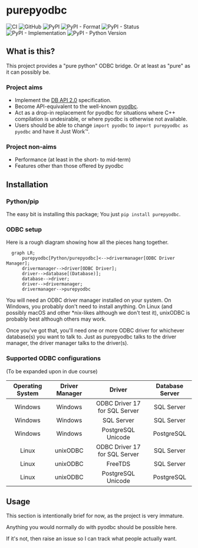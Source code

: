 # purepyodbc

![CI](https://github.com/chrisimcevoy/purepyodbc/actions/workflows/test.yml/badge.svg)
![GitHub](https://img.shields.io/github/license/chrisimcevoy/purepyodbc)
![PyPI](https://img.shields.io/pypi/v/purepyodbc)
![PyPI - Format](https://img.shields.io/pypi/format/purepyodbc)
![PyPI - Status](https://img.shields.io/pypi/status/purepyodbc)
![PyPI - Implementation](https://img.shields.io/pypi/implementation/purepyodbc)
![PyPI - Python Version](https://img.shields.io/pypi/pyversions/purepyodbc)

## What is this?

This project provides a "pure python" ODBC bridge. Or at least as "pure" as it can possibly be.

### Project aims

- Implement the [DB API 2.0](https://www.python.org/dev/peps/pep-0249) specification.
- Become API-equivalent to the well-known [pyodbc](https://github.com/mkleehammer/pyodbc).
- Act as a drop-in replacement for pyodbc for situations where C++ compilation is undesirable, or where pyodbc is otherwise not available.
- Users should be able to change `import pyodbc` to `import purepyodbc as pyodbc` and have it Just Work™.

### Project non-aims

- Performance (at least in the short- to mid-term)
- Features other than those offered by pyodbc

## Installation

### Python/pip

The easy bit is installing this package; You just `pip install purepyodbc`.

### ODBC setup

Here is a rough diagram showing how all the pieces hang together.

```mermaid
  graph LR;
      purepyodbc[Python/purepyodbc]<-->drivermanager[ODBC Driver Manager];
      drivermanager-->driver[ODBC Driver];
      driver-->database[(Database)];
	  database-->driver;
	  driver-->drivermanager;
	  drivermanager-->purepyodbc
```

You will need an ODBC driver manager installed on your system. On Windows, you probably don't need to install anything. On Linux (and possibly macOS and other *nix-likes although we don't test it), unixODBC is probably best although others may work.

Once you've got that, you'll need one or more ODBC driver for whichever database(s) you want to talk to. Just as purepyodbc talks to the driver manager, the driver manager talks to the driver(s).

### Supported ODBC configurations

(To be expanded upon in due course)

| Operating System | Driver Manager |            Driver             | Database Server |
|:----------------:|:--------------:|:-----------------------------:|:---------------:|
|     Windows      |    Windows     | ODBC Driver 17 for SQL Server |   SQL Server    |
|     Windows      |    Windows     |          SQL Server           |   SQL Server    |
|     Windows      |    Windows     |      PostgreSQL Unicode       |   PostgreSQL    |
|      Linux       |    unixODBC    | ODBC Driver 17 for SQL Server |   SQL Server    |
|      Linux       |    unixODBC    |            FreeTDS            |   SQL Server    |
|      Linux       |    unixODBC    |      PostgreSQL Unicode       |   PostgreSQL    |

## Usage

This section is intentionally brief for now, as the project is very immature.

Anything you would normally do with pyodbc should be possible here.

If it's not, then raise an issue so I can track what people actually want.
